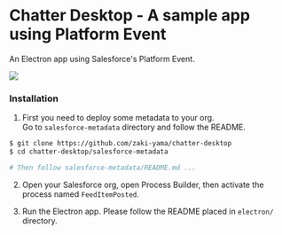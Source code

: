 Chatter Desktop - A sample app using Platform Event
===================================================

An Electron app using Salesforce's Platform Event.

![](https://cdn-ak.f.st-hatena.com/images/fotolife/d/dackdive/20171215/20171215045733.gif)

### Installation

1. First you need to deploy some metadata to your org.  
Go to `salesforce-metadata` directory and follow the README.

```zsh
$ git clone https://github.com/zaki-yama/chatter-desktop
$ cd chatter-desktop/salesforce-metadata

# Then follow salesforce-metadata/README.md ...
```

2. Open your Salesforce org, open Process Builder, then activate the process named `FeedItemPosted`.

3. Run the Electron app. Please follow the README placed in `electron/` directory.
